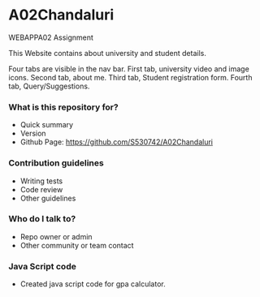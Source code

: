 # A02Chandaluri

WEBAPPA02 Assignment

This Website contains about university and student details.

Four tabs are visible in the nav bar.
First tab, university video and image icons.
Second tab, about me.
Third tab, Student registration form.
Fourth tab, Query/Suggestions.

### What is this repository for? ###

* Quick summary
* Version
* Github Page: https://github.com/S530742/A02Chandaluri

### Contribution guidelines ###

* Writing tests
* Code review
* Other guidelines

### Who do I talk to? ###

* Repo owner or admin
* Other community or team contact

### Java Script code ###

* Created java script code for gpa calculator.
